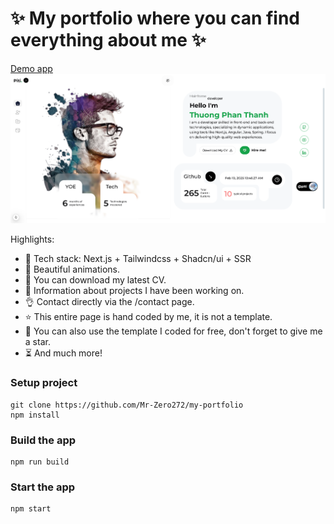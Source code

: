 # ✨ My portfolio where you can find everything about me ✨

[Demo app](https://pitithuong.vercel.app/)
![Demo App](/public/images/projects/portfolio/my-portfolio-h-1.png)

Highlights:

- 🌟 Tech stack: Next.js + Tailwindcss + Shadcn/ui + SSR
- 🎃 Beautiful animations.
- 👾 You can download my latest CV.
- 🚀 Information about projects I have been working on.
- 👌 Contact directly via the /contact page.
- ⭐ This entire page is hand coded by me, it is not a template.
- 🐞 You can also use the template I coded for free, don't forget to give me a star.
- ⏳ And much more!

### Setup project

```shell
git clone https://github.com/Mr-Zero272/my-portfolio
npm install
```

### Build the app

```shell
npm run build
```

### Start the app

```shell
npm start
```
